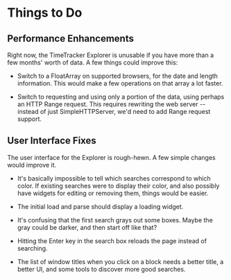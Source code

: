 
Things to Do
============

Performance Enhancements
------------------------

Right now, the TimeTracker Explorer is unusable if you have more than a few months' worth of data.  A few things could improve this:

 + Switch to a FloatArray on supported browsers, for the date and length information.  This would make a few operations on that array a lot faster.
 
 + Switch to requesting and using only a portion of the data, using perhaps an HTTP Range request.  This requires rewriting the web server -- instead of just SimpleHTTPServer, we'd need to add Range request support.

User Interface Fixes
--------------------

The user interface for the Explorer is rough-hewn.  A few simple changes would improve it.

 + It's basically impossible to tell which searches correspond to which color.  If existing searches were to display their color, and also possibly have widgets for editing or removing them, things would be easier.
 
 + The initial load and parse should display a loading widget.
 
 + It's confusing that the first search grays out some boxes.  Maybe the gray could be darker, and then start off like that?
 
 + Hitting the Enter key in the search box reloads the page instead of searching.

 + The list of window titles when you click on a block needs a better title, a better UI, and some tools to discover more good searches.
